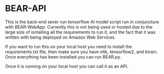 # BEAR-API
This is the back-end sever run tensorflow AI model script run in conjuncture with BEAR-WebApp.
Currently this is not being used or hosted due to the large size of isntalling all the requirements to run it, and the fact that it was written with being
deployed on Amazon Web Services.

If you want to run this on your local host you need to install the requirements.txt file, then make sure you have nltk, tensorflow2, and ktrain.
Once everything has been installed you can run BEAR.py.

Once it is running on your local host you can call it as an API.
